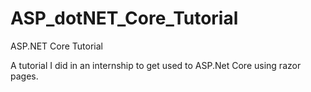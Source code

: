 # ASP_dotNET_Core_Tutorial
ASP.NET Core Tutorial

A tutorial I did in an internship to get used to ASP.Net Core using razor pages.
